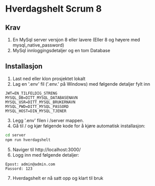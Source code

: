 # Hverdagshelt Scrum 8


## Krav
1. En MySql server versjon 8 eller lavere (Eller 8 og høyere med mysql_native_password)
2. MySql innloggingsdetaljer og en tom Database

## Installasjon
1. Last ned eller klon prosjektet lokalt
2. Lag en '.env' fil ('.env.' på Windows) med følgende detaljer fylt inn
```TEXT
JWT=EN_TILFELDIG_STRENG
MYSQL_DB=DITT_MYSQL_DATABASENAVN
MYSQL_USR=DITT_MYSQL_BRUKERNAVN
MYSQL_PWD=DITT_MYSQL_PASSORD
MYSQL_HOST=DIN_MYSQL_TJENER
```
3. Legg '.env' filen i /server mappen.
4. Gå til / og kjør følgende kode for å kjøre automatisk installasjon:
```sh
cd server
npm run hverdagshelt
```
5. Naviger til http://localhost:3000/
6. Logg inn med følgende detaljer:
```TEXT
Epost: admin@admin.com
Passord: 123
```
7. Hverdagshelt er nå satt opp og klart til bruk
